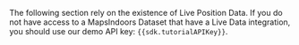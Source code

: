 The following section rely on the existence of Live Position Data. If you do not have access to a MapsIndoors Dataset that have a Live Data integration, you should use our demo API key: `{{sdk.tutorialAPIKey}}`.
